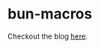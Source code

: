 # bun-macros

Checkout the blog [here](https://blog.ciobanu.dev/meta-programming/2022/08/10/bun-macros.html).